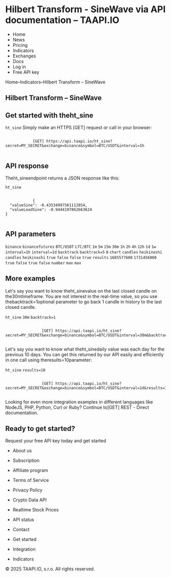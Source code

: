 # Hilbert Transform - SineWave via API documentation – TAAPI.IO

- Home
- News
- Pricing
- Indicators
- Exchanges
- Docs
- Log in
- Free API key

Home–Indicators–Hilbert Transform – SineWave


## Hilbert Transform – SineWave

## Get started with theht_sine
`ht_sine` Simply make an HTTPS [GET] request or call in your browser:


```

			[GET] https://api.taapi.io/ht_sine?secret=MY_SECRET&exchange=binance&symbol=BTC/USDT&interval=1h
		
```

## API response
Theht_sineendpoint returns a JSON response like this:

`ht_sine` 
```

			{
  "valueSine": -0.43534997561112854,
  "valueLeadSine": -0.9444197862663624
}
		
```

## API parameters
`binance` `binancefutures` `BTC/USDT` `LTC/BTC` `1m` `5m` `15m` `30m` `1h` `2h` `4h` `12h` `1d` `1w` `interval=1h` `interval=1d` `backtrack` `backtrack=5` `0` `chart` `candles` `heikinashi` `candles` `heikinashi` `true` `false` `false` `true` `results` `1685577600` `1731456000` `true` `false` `true` `false` `number` `max` `max` 
## More examples
Let's say you want to know theht_sinevalue on the last closed candle on the30mtimeframe. You are not interest in the real-time value, so you use thebacktrack=1optional parameter to go back 1 candle in history to the last closed candle.

`ht_sine` `30m` `backtrack=1` 
```

				[GET] https://api.taapi.io/ht_sine?secret=MY_SECRET&exchange=binance&symbol=BTC/USDT&interval=30m&backtrack=1
			
```
Let's say you want to know what theht_sinedaily value was each day for the previous 10 days. You can get this returned by our API easily and efficiently in one call using theresults=10parameter:

`ht_sine` `results=10` 
```

				[GET] https://api.taapi.io/ht_sine?secret=MY_SECRET&exchange=binance&symbol=BTC/USDT&interval=1d&results=10
			
```
Looking for even more integration examples in different languages like NodeJS, PHP, Python, Curl or Ruby? Continue to[GET] REST - Direct documentation.


## Ready to get started?
Request your free API key today and get started

- About us
- Subscription
- Affiliate program
- Terms of Service
- Privacy Policy
- Crypto Data API
- Realtime Stock Prices
- API status
- Contact

- Get started
- Integration
- Indicators

© 2025 TAAPI.IO, s.r.o. All rights reserved.

